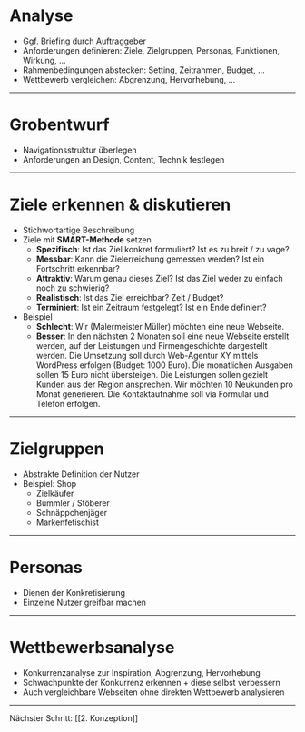 # Analyse

- Ggf. Briefing durch Auftraggeber
- Anforderungen definieren: Ziele, Zielgruppen, Personas, Funktionen, Wirkung, …
- Rahmenbedingungen abstecken: Setting, Zeitrahmen, Budget, …
- Wettbewerb vergleichen: Abgrenzung, Hervorhebung, …

---
# Grobentwurf

- Navigationsstruktur überlegen
- Anforderungen an Design, Content, Technik festlegen

---
# Ziele erkennen & diskutieren

- Stichwortartige Beschreibung
- Ziele mit **SMART-Methode** setzen
    - **Spezifisch**: Ist das Ziel konkret formuliert? Ist es zu breit / zu vage?
    - **Messbar**: Kann die Zielerreichung gemessen werden? Ist ein Fortschritt erkennbar?
    - **Attraktiv**: Warum genau dieses Ziel? Ist das Ziel weder zu einfach noch zu schwierig?
    - **Realistisch**: Ist das Ziel erreichbar? Zeit / Budget?
    - **Terminiert**: Ist ein Zeitraum festgelegt? Ist ein Ende definiert?
- Beispiel
    - **Schlecht**: Wir (Malermeister Müller) möchten eine neue Webseite.
    - **Besser**: In den nächsten 2 Monaten soll eine neue Webseite erstellt werden, auf der Leistungen und Firmengeschichte dargestellt werden. Die Umsetzung soll durch Web-Agentur XY mittels WordPress erfolgen (Budget: 1000 Euro). Die monatlichen Ausgaben sollen 15 Euro nicht übersteigen. Die Leistungen sollen gezielt Kunden aus der Region ansprechen. Wir möchten 10 Neukunden pro Monat generieren. Die Kontaktaufnahme soll via Formular und Telefon erfolgen.

---
# Zielgruppen

- Abstrakte Definition der Nutzer
- Beispiel: Shop
    - Zielkäufer
    - Bummler / Stöberer
    - Schnäppchenjäger
    - Markenfetischist

---
# Personas

- Dienen der Konkretisierung
- Einzelne Nutzer greifbar machen

---
# Wettbewerbsanalyse

- Konkurrenzanalyse zur Inspiration, Abgrenzung, Hervorhebung
- Schwachpunkte der Konkurrenz erkennen + diese selbst verbessern
- Auch vergleichbare Webseiten ohne direkten Wettbewerb analysieren

---

Nächster Schritt: [[2. Konzeption]]